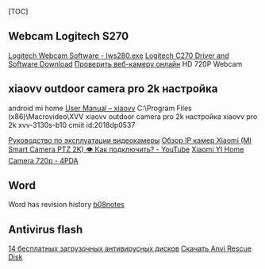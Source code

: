 [TOC]
## Webcam Logitech S270
[Logitech Webcam Software - lws280.exe](https://download01.logi.com/web/ftp/pub/video/lws/lws280.exe)
[Logitech C270 Driver and Software Download](https://logi101.com/logitech-c270-driver/)
[Проверить веб-камеру онлайн](https://webcammictest.com/ru/)
HD 720P Webcam
## xiaovv outdoor camera pro 2k настройка
android
mi home
[User Manual
 – xiaovv](https://xiaovv.com/pages/user-manualgq00w)
C:\Program Files (x86)\Macrovideo\XVV
xiaovv outdoor camera pro 2k настройка
xiaovv pro 2k
xvv-3130s-b10
cmiit id:2018dp0537

[Руководство по эксплуатации видеокамеры](https://mi92.ru/wp-content/uploads/2021/02/ip-kamera-naruzhnaya-panoramnaya-xiaomi-xiaovv-pro-xvv-6120g-b10.pdf)
[Обзор IP камер Xiaomi (MI Smart Camera PTZ 2K)  👁 Как подключить? - YouTube](https://www.youtube.com/watch?v=aaQ8sLpYAis)
[Xiaomi YI Home Camera 720p - 4PDA](https://4pda.to/forum/index.php?showtopic=638230&st=13340#entry61343287)

## Word
Word has revision history 
[b08notes](https://sites.google.com/view/b08notes/b0802notes)
## Antivirus flash
[14 бесплатных загрузочных антивирусных дисков](https://www.comss.ru/page.php?id=4244)
[Скачать Anvi Rescue Disk](https://www.comss.ru/download/page.php?id=1179)
 

